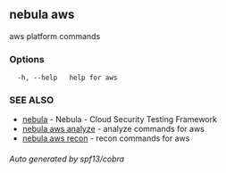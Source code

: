 ## nebula aws

aws platform commands

### Options

```
  -h, --help   help for aws
```

### SEE ALSO

* [nebula](nebula.md)	 - Nebula - Cloud Security Testing Framework
* [nebula aws analyze](nebula_aws_analyze.md)	 - analyze commands for aws
* [nebula aws recon](nebula_aws_recon.md)	 - recon commands for aws

###### Auto generated by spf13/cobra
